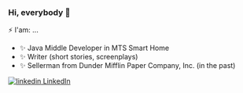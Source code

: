 ### Hi, everybody 👋
⚡ I'am: ...
- ✨ Java Middle Developer in MTS Smart Home
- ✨ Writer (short stories, screenplays)
- ✨ Sellerman from Dunder Mifflin Paper Company, Inc. (in the past)

<a href="https://www.linkedin.com/in/sergey-simonov-81b576245" rel="nofollow noreferrer">
  <img src="https://i.stack.imgur.com/gVE0j.png" alt="linkedin"> LinkedIn
</a>
